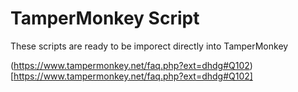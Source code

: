 # TamperMonkey Script

These scripts are ready to be imporect directly into TamperMonkey

(https://www.tampermonkey.net/faq.php?ext=dhdg#Q102)[https://www.tampermonkey.net/faq.php?ext=dhdg#Q102]
